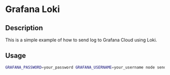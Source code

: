 # Grafana Loki

## Description

This is a simple example of how to send log to Grafana Cloud using Loki.

## Usage

```sh
GRAFANA_PASSWORD=your_password GRAFANA_USERNAME=your_username node send_log.js
```

